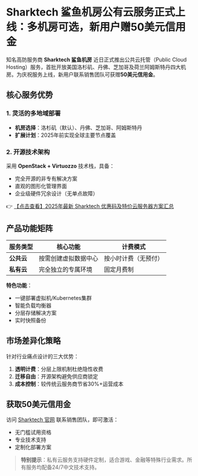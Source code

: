 # Sharktech 鲨鱼机房公有云服务正式上线：多机房可选，新用户赠50美元信用金

知名高防服务商 **Sharktech 鲨鱼机房** 近日正式推出公共云托管（Public Cloud Hosting）服务，首批开放美国洛杉矶、丹佛、芝加哥及荷兰阿姆斯特丹四大机房。为庆祝服务上线，新用户联系销售团队可获赠**50美元信用金**。

## 核心服务优势

### 1. 灵活的多地域部署
- **机房选择**：洛杉矶（默认）、丹佛、芝加哥、阿姆斯特丹
- **扩展计划**：2025年前实现全球主要节点覆盖

### 2. 开源技术架构
采用 **OpenStack + Virtuozzo** 技术栈，具备：
- 完全开源的非专有解决方案
- 直观的图形化管理界面
- 企业级硬件冗余设计（无单点故障）

👉 [【点击查看】2025年最新 Sharktech 优惠码及特价云服务器方案汇总](https://bit.ly/Sharktech)

## 产品功能矩阵

| 服务类型       | 核心功能                          | 计费模式              |
|----------------|-----------------------------------|-----------------------|
| **公共云**     | 按需创建虚拟数据中心              | 按小时计费（无预付）  |
| **私有云**     | 完全独立的专属环境                | 固定月费制            |

**特色功能**：
- 一键部署虚拟机/Kubernetes集群
- 智能负载均衡器
- 分层存储解决方案
- 实时快照备份

## 市场差异化策略

针对行业痛点设计的三大优势：
1. **透明计费**：分层上限机制杜绝隐性收费
2. **迁移自由**：开源架构避免供应商锁定
3. **成本控制**：较传统云服务商节省30%+运营成本

## 获取50美元信用金
访问 [Sharktech 官网](https://bit.ly/Sharktech) 联系销售团队，即可激活：
- 无门槛试用资格
- 专业技术支持
- 定制化部署方案

> **特别提示**：私有云服务支持硬件定制，适合游戏、金融等特殊行业需求。所有服务均配备24/7中文技术支持。